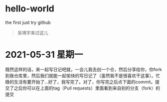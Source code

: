 # hello-world
the first just try github

 > 吴靖宇来过这儿

# 2021-05-31  星期一
  既然这样的话，来一起写日记吧就，一会儿我去创一个仓，然后分享给你，你fork到我仓库里，然后我们就能一起愉快的写日记了（虽然我不是很喜欢干这事）。忙碌的生活有要开始了...好了，我写完了。对了，你写完之后点下面的commit。提交了之后你可以在上面的tag（Pull requests）里面看到来自别的分支（fork）的提交
